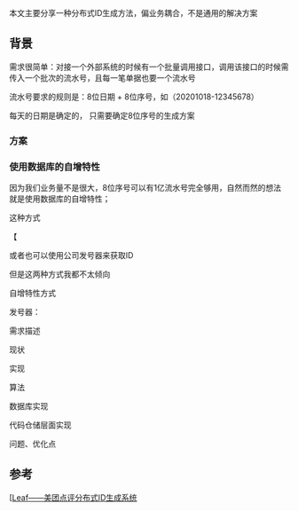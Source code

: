 本文主要分享一种分布式ID生成方法，偏业务耦合，不是通用的解决方案

## 背景

需求很简单：对接一个外部系统的时候有一个批量调用接口，调用该接口的时候需传入一个批次的流水号，且每一笔单据也要一个流水号

流水号要求的规则是：8位日期 + 8位序号，如（20201018-12345678）

每天的日期是确定的， 只需要确定8位序号的生成方案

### 方案

### 使用数据库的自增特性

因为我们业务量不是很大，8位序号可以有1亿流水号完全够用，自然而然的想法就是使用数据库的自增特性；

这种方式

【

或者也可以使用公司发号器来获取ID

但是这两种方式我都不太倾向

自增特性方式

发号器：

需求描述

现状



实现

算法

数据库实现

代码仓储层面实现



问题、优化点

## 参考

[[Leaf——美团点评分布式ID生成系统](https://tech.meituan.com/2017/04/21/mt-leaf.htm)







